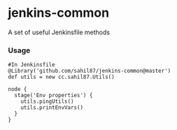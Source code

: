 # jenkins-common
A set of useful Jenkinsfile methods

### Usage
```
#In Jenkinsfile
@Library('github.com/sahil87/jenkins-common@master')
def utils = new cc.sahil87.Utils()

node {
  stage('Env properties') {
    utils.pingUtils()
    utils.printEnvVars()
  }
}
```
